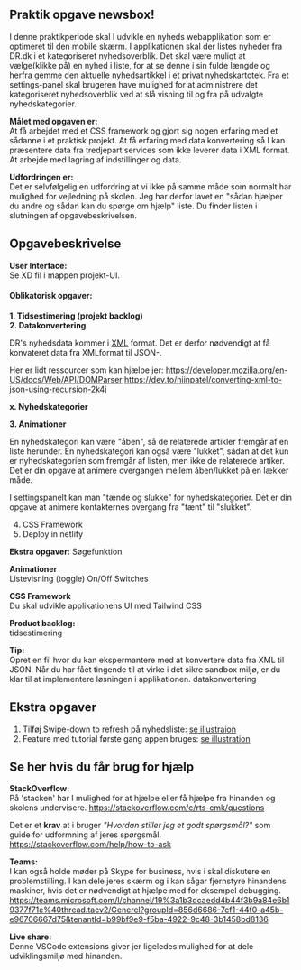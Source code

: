 ## Praktik opgave newsbox!
I denne praktikperiode skal I udvikle en nyheds webapplikation som er optimeret til den mobile skærm. I applikationen skal der listes nyheder fra DR.dk i et kategoriseret nyhedsoverblik. Det skal være muligt at vælge(klikke på) en nyhed i liste, for at se denne i sin fulde længde og herfra gemme den aktuelle nyhedsartikkel i et privat nyhedskartotek. Fra et settings-panel skal brugeren have mulighed for at administrere det kategoriseret nyhedsoverblik ved at slå visning til og fra på udvalgte nyhedskategorier.


**Målet med opgaven er:**<br>
At få arbejdet med et CSS framework og gjort sig nogen erfaring med et sådanne i et praktisk projekt.
At få erfaring med data konvertering så I kan præsentere data fra tredjepart services som ikke leverer data i XML format.
At arbejde med lagring af indstillinger og data.


**Udfordringen er:**<br>
Det er selvfølgelig en udfordring at vi ikke på samme måde som normalt har mulighed for vejledning på skolen. Jeg har derfor
lavet en "sådan hjælper du andre og sådan kan du spørge om hjælp" liste. 
Du finder listen  i slutningen af opgavebeskrivelsen.

## Opgavebeskrivelse

**User Interface:**<br>
Se XD fil i mappen projekt-UI.
#### Oblikatorisk opgaver:
**1. Tidsestimering (projekt backlog)**<br>
**2. Datakonvertering**

   DR's nyhedsdata kommer i [XML](https://developer.mozilla.org/en-US/docs/Glossary/XML) format. Det er derfor nødvendigt at      få konvateret data fra XMLformat til JSON-.

   Her er lidt ressourcer som kan hjælpe jer:
   https://developer.mozilla.org/en-US/docs/Web/API/DOMParser
   https://dev.to/niinpatel/converting-xml-to-json-using-recursion-2k4j
   
**x. Nyhedskategorier**

**3. Animationer**

 En nyhedskategori kan være "åben", så de relaterede artikler fremgår af en liste herunder. En nyhedskategori kan også være "lukket", sådan at det kun er nyhedskategorien som fremgår af listen, men ikke de relaterede artiker. Det er din opgave at animere overgangen mellem åben/lukket på en lækker måde.
 
 I settingspanelt kan man "tænde og slukke" for nyhedskategorier. Det er din opgave at animere kontakternes overgang fra "tænt" til "slukket".
 
4. CSS Framework
5. Deploy in netlify

**Ekstra opgaver:**
Søgefunktion

**Animationer** <br>
Listevisning (toggle)
On/Off Switches 


**CSS Framework** <br>
Du skal udvikle applikationens UI med Tailwind CSS

**Product backlog:** <br>
tidsestimering


**Tip:**<br>
Opret en fil hvor du kan ekspermantere med at konvertere data fra XML til JSON. Når du har fået tingende til at virke i det sikre sandbox miljø, er du klar til at implementere løsningen i applikationen.
datakonvertering

## Ekstra opgaver
1. Tilføj Swipe-down to refresh på nyhedsliste:
    [se illustraion](https://github.com/rts-cmk-opgaver/praktik-projekt-newsbox/blob/master/assets/pull-to-refresh-823x1024.png "swipe-down")
2. Feature med tutorial første gang appen bruges: [se illustration](https://github.com/rts-cmk-opgaver/praktik-projekt-newsbox/blob/master/assets/tutorial.png "tutorial")


## Se her hvis du får brug for hjælp
**StackOverflow:**<br>
På 'stacken' har I mulighed for at hjælpe eller få hjælpe fra hinanden og skolens undervisere.
https://stackoverflow.com/c/rts-cmk/questions

Det er et **krav** at i bruger *"Hvordan stiller jeg et godt spørgsmål?"* som guide for udformning af jeres spørgsmål.
https://stackoverflow.com/help/how-to-ask

**Teams:**<br>
I kan også holde møder på Skype for business, hvis i skal diskutere en problemstilling. I kan dele jeres skærm og i kan sågar fjernstyre hinandens maskiner, hvis det er nødvendigt at hjælpe med for eksempel debugging.
https://teams.microsoft.com/l/channel/19%3a1b3dcaedd4b44f3b9a84e6b19377f71e%40thread.tacv2/Generel?groupId=856d6686-7cf1-44f0-a45b-e96706667d75&tenantId=b99bf9e9-f5ba-4922-9c48-3b1458bd8136

**Live share:**<br>
Denne VSCode extensions giver jer ligeledes mulighed for at dele udviklingsmiljø med hinanden.
